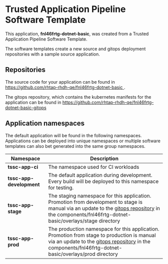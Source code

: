 # Trusted Application Pipeline Software Template

This application, **fnl46frtg-dotnet-basic**, was created from a Trusted Application Pipeline Software Template.

The software templates create a new source and gitops deployment repositories with a sample source application. 

## Repositories

The source code for your application can be found in [https://github.com/rhtap-rhdh-qe/fnl46frtg-dotnet-basic ](https://github.com/rhtap-rhdh-qe/fnl46frtg-dotnet-basic ).
 
The gitops repository, which contains the kubernetes manifests for the application can be found in 
[https://github.com/rhtap-rhdh-qe/fnl46frtg-dotnet-basic-gitops ](https://github.com/rhtap-rhdh-qe/fnl46frtg-dotnet-basic-gitops ) 

## Application namespaces 

The default application will be found in the following namespaces. Applications can be deployed into unique namespaces or multiple software templates can also bet generated into the same group namespaces.  

|  Namespace   |  Description   |  
| -------- | -------- |
| **tssc-app-ci** | The namespace used for CI workloads |
| **tssc-app-development** | The default application during development. Every build will be deployed to this namespace for testing. |
| **tssc-app-stage** | The staging namespace for this application. Promotion from development to stage is manual via an update to the [gitops repository](https://github.com/rhtap-rhdh-qe/fnl46frtg-dotnet-basic-gitops ) in the components/fnl46frtg-dotnet-basic/overlays/stage directory |
| **tssc-app-prod** | The production namespace for this application. Promotion from stage to production is manual via an update to the [gitops repository](https://github.com/rhtap-rhdh-qe/fnl46frtg-dotnet-basic-gitops ) in the components/fnl46frtg-dotnet-basic/overlays/prod directory |